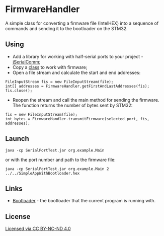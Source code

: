 # FirmwareHandler
A simple class for converting a firmware file (IntelHEX) into a sequence of commands and sending it to the bootloader on the STM32. 


## Using
* Add a library for working with half-serial ports to your project - [jSerialComm](https://github.com/Fazecast/jSerialComm);
* Copy a [class](https://github.com/MatveyMelnikov/FirmwareHandler/blob/master/src/main/java/org/example/FirmwareHandler.java) to work with firmware;
* Open a file stream and calculate the start and end addresses:
```
FileInputStream fis = new FileInputStream(file);
int[] addresses = FirmwareHandler.getFirstAndLastAddresses(fis);
fis.close();
```
* Reopen the stream and call the main method for sending the firmware. The function returns the number of bytes sent by STM32:
```
fis = new FileInputStream(file);
int bytes = FirmwareHandler.transmitFirmware(selected_port, fis, addresses);
```


## Launch
```
java -cp SerialPortTest.jar org.example.Main
```
or with the port number and path to the firmware file:
```
java -cp SerialPortTest.jar org.example.Main 2 ../../SimpleAppWithBootloader.hex
```


## Links

* [Bootloader](https://github.com/MatveyMelnikov/Bootloader) - the bootloader that the current program is running with.

## License

[Licensed via CC BY-NC-ND 4.0](https://creativecommons.org/licenses/by-nc-nd/4.0/)
